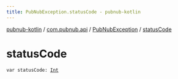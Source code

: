 ```yaml
---
title: PubNubException.statusCode - pubnub-kotlin
---
```


[pubnub-kotlin](../../index.html) / [com.pubnub.api](../index.html) / [PubNubException](index.html) / [statusCode](./status-code.html)

# statusCode

`var statusCode: `[`Int`](https://kotlinlang.org/api/latest/jvm/stdlib/kotlin/-int/index.html)